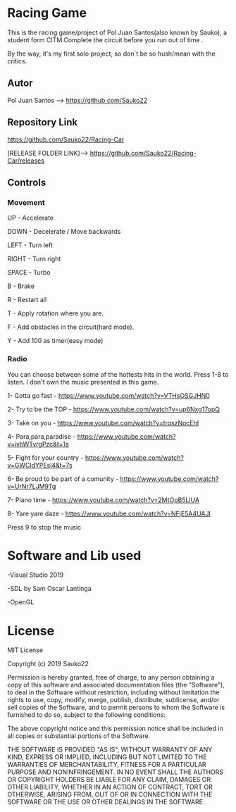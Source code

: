 # Racing Game
This is the racing game/project of Pol Juan Santos(also known by Sauko), a student form CITM.Complete the circuit before you run out of time .

By the way, it's my first solo project, so don´t be so hush/mean with the critics. 


## Autor
Pol Juan Santos --> https://github.com/Sauko22

## Repository Link
https://github.com/Sauko22/Racing-Car

[RELEASE FOLDER LINK]--> https://github.com/Sauko22/Racing-Car/releases

## Controls
### Movement
UP - Accelerate

DOWN - Decelerate / Move backwards
 
LEFT - Turn left

RIGHT - Turn right

SPACE - Turbo

B - Brake

R - Restart all

T - Apply rotation where you are.

F - Add obstacles in the circuit(hard mode).

Y - Add 100 as timer(easy mode)

### Radio
You can choose between some of the hottests hits in the world. Press 1-8 to listen. I don't own the music presented in this game.

1- Gotta go fast - https://www.youtube.com/watch?v=VTHsOSGJHN0

2- Try to be the TOP - https://www.youtube.com/watch?v=up6Nxg17opQ

3- Take on you - https://www.youtube.com/watch?v=trqszNocEhI

4- Para,para,paradise - https://www.youtube.com/watch?v=ivhWTvrgPzc&t=1s

5- Fight for your country - https://www.youtube.com/watch?v=GWCldYPEsl4&t=7s

6- Be proud to be part of a comunity - https://www.youtube.com/watch?v=UrNr7LJM9Tg 

7- Piano time - https://www.youtube.com/watch?v=2MtOpB5LlUA

8- Yare yare daze - https://www.youtube.com/watch?v=NFjE5A4UAJI

Press 9 to stop the music 


# Software and Lib used
-Visual Studio 2019

-SDL by Sam Oscar Lantinga

-OpenGL

# License
MIT License

Copyright (c) 2019 Sauko22

Permission is hereby granted, free of charge, to any person obtaining a copy
of this software and associated documentation files (the "Software"), to deal
in the Software without restriction, including without limitation the rights
to use, copy, modify, merge, publish, distribute, sublicense, and/or sell
copies of the Software, and to permit persons to whom the Software is
furnished to do so, subject to the following conditions:

The above copyright notice and this permission notice shall be included in all
copies or substantial portions of the Software.

THE SOFTWARE IS PROVIDED "AS IS", WITHOUT WARRANTY OF ANY KIND, EXPRESS OR
IMPLIED, INCLUDING BUT NOT LIMITED TO THE WARRANTIES OF MERCHANTABILITY,
FITNESS FOR A PARTICULAR PURPOSE AND NONINFRINGEMENT. IN NO EVENT SHALL THE
AUTHORS OR COPYRIGHT HOLDERS BE LIABLE FOR ANY CLAIM, DAMAGES OR OTHER
LIABILITY, WHETHER IN AN ACTION OF CONTRACT, TORT OR OTHERWISE, ARISING FROM,
OUT OF OR IN CONNECTION WITH THE SOFTWARE OR THE USE OR OTHER DEALINGS IN THE
SOFTWARE.
